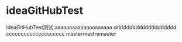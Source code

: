 # ideaGitHubTest
ideaGitHubTest测试
aaaaaaaaaaaaaaaaaaaa
dddddddddddddddddddd
cccccccccccccccccccc
mastermastremaster
